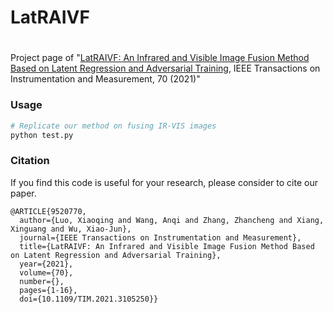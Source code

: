 # LatRAIVF

# 


Project page of  "[LatRAIVF: An Infrared and Visible Image Fusion Method Based on Latent Regression and Adversarial Training](https://ieeexplore.ieee.org/document/9520770), IEEE Transactions on Instrumentation and Measurement, 70 (2021)"


### Usage
```bash
# Replicate our method on fusing IR-VIS images
python test.py
```



### Citation
If you find this code is useful for your research, please consider to cite our paper. 

```
@ARTICLE{9520770,
  author={Luo, Xiaoqing and Wang, Anqi and Zhang, Zhancheng and Xiang, Xinguang and Wu, Xiao-Jun},
  journal={IEEE Transactions on Instrumentation and Measurement}, 
  title={LatRAIVF: An Infrared and Visible Image Fusion Method Based on Latent Regression and Adversarial Training}, 
  year={2021},
  volume={70},
  number={},
  pages={1-16},
  doi={10.1109/TIM.2021.3105250}}

```



